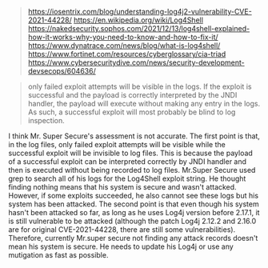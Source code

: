 
> https://iosentrix.com/blog/understanding-log4j2-vulnerability-CVE-2021-44228/
> https://en.wikipedia.org/wiki/Log4Shell
> https://nakedsecurity.sophos.com/2021/12/13/log4shell-explained-how-it-works-why-you-need-to-know-and-how-to-fix-it/
> https://www.dynatrace.com/news/blog/what-is-log4shell/
> https://www.fortinet.com/resources/cyberglossary/cia-triad
> https://www.cybersecuritydive.com/news/security-development-devsecops/604636/



> only failed exploit attempts will be visible in the logs. If the exploit is successful and the payload is correctly interpreted by the JNDI handler, the payload will execute without making any entry in the logs. As such, a successful exploit will most probably be blind to log inspection.


I think Mr. Super Secure's assessment is not accurate. The first point is that, in the log files, only failed exploit attempts will be visible while the successful exploit will be invisible to log files. This is because the payload of a successful exploit can be interpreted correctly by JNDI handler and then is executed without being recorded to log files. Mr.Super Secure used grep to search all of his logs for the Log4Shell exploit string. He thought finding nothing means that his system is secure and wasn't attacked. However, if some exploits succeeded, he also cannot see these logs but his system has been attacked. 
The second point is that even though his system hasn't been attacked so far, as long as he uses Log4j version before 2.17.1, it is still vulnerable to be attacked (although the patch Log4j 2.12.2 and 2.16.0 are for original CVE-2021-44228, there are still some vulnerabilities). Therefore, currently Mr.super secure not finding any attack records doesn't mean his system is secure. He needs to update his  Log4j or use any mutigation as fast as possible.
